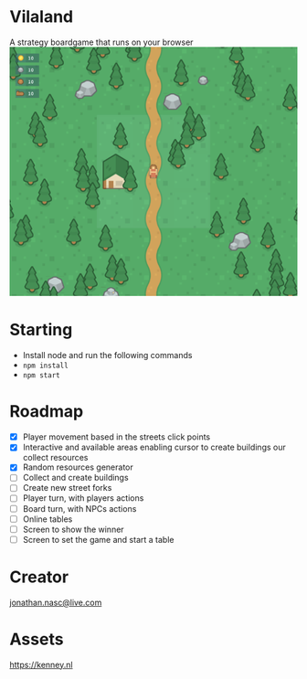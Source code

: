# Vilaland
A strategy boardgame that runs on your browser
![alt sample](assets/sample.png "Sample")

# Starting
- Install node and run the following commands
- `npm install`
- `npm start`

# Roadmap
- [X] Player movement based in the streets click points
- [X] Interactive and available areas enabling cursor to create buildings our collect resources
- [X] Random resources generator
- [ ] Collect and create buildings
- [ ] Create new street forks
- [ ] Player turn, with players actions
- [ ] Board turn, with NPCs actions
- [ ] Online tables
- [ ] Screen to show the winner
- [ ] Screen to set the game and start a table

# Creator
jonathan.nasc@live.com

# Assets
https://kenney.nl